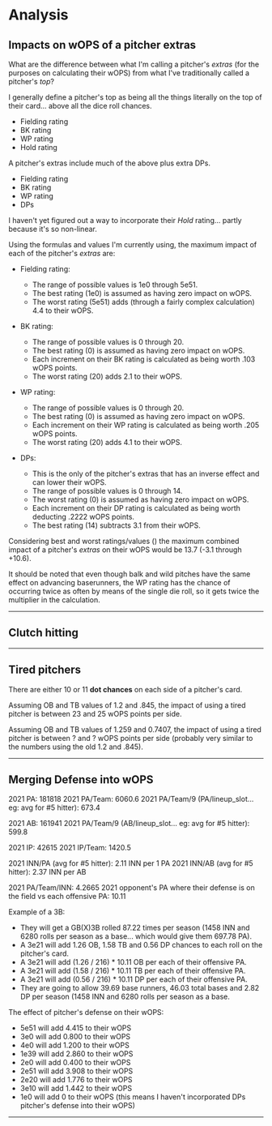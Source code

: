 # Analysis

## Impacts on wOPS of a pitcher extras

What are the difference between what I'm calling a pitcher's _extras_ (for the purposes on calculating their wOPS) from what I've traditionally called a pitcher's _top_?

I generally define a pitcher's top as being all the things literally on the top of their card... above all the dice roll chances.

-   Fielding rating
-   BK rating
-   WP rating
-   Hold rating

A pitcher's extras include much of the above plus extra DPs.

-   Fielding rating
-   BK rating
-   WP rating
-   DPs

I haven't yet figured out a way to incorporate their _Hold_ rating... partly because it's so non-linear.

Using the formulas and values I'm currently using, the maximum impact of each of the pitcher's _extras_ are:

-   Fielding rating:

    -   The range of possible values is 1e0 through 5e51.
    -   The best rating (1e0) is assumed as having zero impact on wOPS.
    -   The worst rating (5e51) adds (through a fairly complex calculation) 4.4 to their wOPS.

-   BK rating:

    -   The range of possible values is 0 through 20.
    -   The best rating (0) is assumed as having zero impact on wOPS.
    -   Each increment on their BK rating is calculated as being worth .103 wOPS points.
    -   The worst rating (20) adds 2.1 to their wOPS.

-   WP rating:

    -   The range of possible values is 0 through 20.
    -   The best rating (0) is assumed as having zero impact on wOPS.
    -   Each increment on their WP rating is calculated as being worth .205 wOPS points.
    -   The worst rating (20) adds 4.1 to their wOPS.

-   DPs:
    -   This is the only of the pitcher's extras that has an inverse effect and can lower their wOPS.
    -   The range of possible values is 0 through 14.
    -   The worst rating (0) is assumed as having zero impact on wOPS.
    -   Each increment on their DP rating is calculated as being worth deducting .2222 wOPS points.
    -   The best rating (14) subtracts 3.1 from their wOPS.

Considering best and worst ratings/values () the maximum combined impact of a pitcher's _extras_ on their wOPS would be 13.7 (-3.1 through +10.6).

It should be noted that even though balk and wild pitches have the same effect on advancing baserunners, the WP rating has the chance of occurring twice as often by means of the single die roll, so it gets twice the multiplier in the calculation.

---

## Clutch hitting

---

## Tired pitchers

There are either 10 or 11 **dot chances** on each side of a pitcher's card.

Assuming OB and TB values of 1.2 and .845, the impact of using a tired pitcher is between 23 and 25 wOPS points per side.

Assuming OB and TB values of 1.259 and 0.7407, the impact of using a tired pitcher is between ? and ? wOPS points per side (probably very similar to the numbers using the old 1.2 and .845).

---

## Merging Defense into wOPS

2021 PA: 181818
2021 PA/Team: 6060.6
2021 PA/Team/9 (PA/lineup_slot... eg: avg for #5 hitter): 673.4

2021 AB: 161941
2021 PA/Team/9 (AB/lineup_slot... eg: avg for #5 hitter): 599.8

2021 IP: 42615
2021 IP/Team: 1420.5

2021 INN/PA (avg for #5 hitter): 2.11 INN per 1 PA
2021 INN/AB (avg for #5 hitter): 2.37 INN per AB

2021 PA/Team/INN: 4.2665
2021 opponent's PA where their defense is on the field vs each offensive PA: 10.11

Example of a 3B:

-   They will get a GB(X)3B rolled 87.22 times per season (1458 INN and 6280 rolls per season as a base... which would give them 697.78 PA).
-   A 3e21 will add 1.26 OB, 1.58 TB and 0.56 DP chances to each roll on the pitcher's card.
-   A 3e21 will add (1.26 / 216) * 10.11 OB per each of their offensive PA.
-   A 3e21 will add (1.58 / 216) * 10.11 TB per each of their offensive PA.
-   A 3e21 will add (0.56 / 216) * 10.11 DP per each of their offensive PA.
-   They are going to allow 39.69 base runners, 46.03 total bases and 2.82 DP per season (1458 INN and 6280 rolls per season as a base.

The effect of pitcher's defense on their wOPS:

-   5e51 will add 4.415 to their wOPS
-   3e0 will add 0.800 to their wOPS
-   4e0 will add 1.200 to their wOPS
-   1e39 will add 2.860 to their wOPS
-   2e0 will add 0.400 to their wOPS
-   2e51 will add 3.908 to their wOPS
-   2e20 will add 1.776 to their wOPS
-   3e10 will add 1.442 to their wOPS
-   1e0 will add 0 to their wOPS (this means I haven't incorporated DPs pitcher's defense into their wOPS)

---
